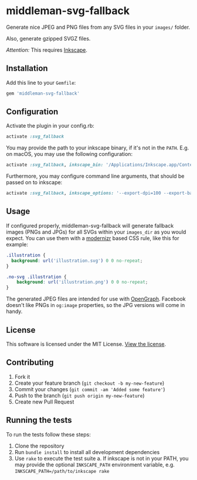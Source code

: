 # middleman-svg-fallback

Generate nice JPEG and PNG files from any SVG files in your `images/` folder.

Also, generate gzipped SVGZ files.

*Attention:* This requires [Inkscape](http://inkscape.org/).

## Installation

Add this line to your `Gemfile`:

```ruby
gem 'middleman-svg-fallback'
```


## Configuration

Activate the plugin in your config.rb:

```ruby
activate :svg_fallback
```

You may provide the path to your inkscape binary, if it's not in the `PATH`.
E.g. on macOS, you may use the following configuration:

```ruby
activate :svg_fallback, inkscape_bin: '/Applications/Inkscape.app/Contents/Resources/bin/inkscape'
```

Furthermore, you may configure command line arguments, that should be passed on
to inkscape:

```ruby
activate :svg_fallback, inkscape_options: '--export-dpi=100 --export-background-opacity=0'
```


## Usage

If configured properly, middleman-svg-fallback will generate fallback images
(PNGs and JPGs) for all SVGs within your `images_dir` as you would expect. You
can use them with a [modernizr](http://modernizr.com/) based CSS rule, like this
for example:

```css
.illustration {
  background: url('illustration.svg') 0 0 no-repeat;
}

.no-svg .illustration {
    background: url('illustration.png') 0 0 no-repeat;
}
```

The generated JPEG files are intended for use with [OpenGraph](http://ogp.me/).
Facebook doesn't like PNGs in `og:image` properties, so the JPG versions will
come in handy.


## License

This software is licensed under the MIT License. [View the license](LICENSE).


## Contributing

1. Fork it
2. Create your feature branch (`git checkout -b my-new-feature`)
3. Commit your changes (`git commit -am 'Added some feature'`)
4. Push to the branch (`git push origin my-new-feature`)
5. Create new Pull Request


## Running the tests

To run the tests follow these steps:

1. Clone the repository
2. Run `bundle install` to install all development dependencies
3. Use `rake` to execute the test suite
   a. If inkscape is not in your PATH, you may provide the optional
      `INKSCAPE_PATH` environment variable, e.g.
      `INKSCAPE_PATH=/path/to/inkscape rake`
